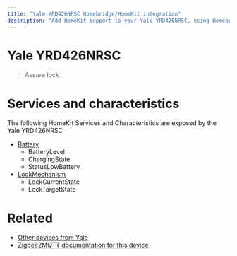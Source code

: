 ```yaml
---
title: "Yale YRD426NRSC Homebridge/HomeKit integration"
description: "Add HomeKit support to your Yale YRD426NRSC, using Homebridge, Zigbee2MQTT and homebridge-z2m."
---
```

<!---
This file has been GENERATED using src/docgen/docgen.ts
DO NOT EDIT THIS FILE MANUALLY!
-->
# Yale YRD426NRSC
> Assure lock


# Services and characteristics
The following HomeKit Services and Characteristics are exposed by
the Yale YRD426NRSC

* [Battery](../../battery.md)
  * BatteryLevel
  * ChargingState
  * StatusLowBattery
* [LockMechanism](../../lock.md)
  * LockCurrentState
  * LockTargetState


# Related
* [Other devices from Yale](../index.md#yale)
* [Zigbee2MQTT documentation for this device](https://www.zigbee2mqtt.io/devices/YRD426NRSC.html)